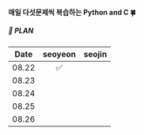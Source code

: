 #### 매일 다섯문제씩 복습하는 Python and C 🍀

##### 📌 PLAN 
|Date|seoyeon|seojin|
|:------:|:---:|:---:|
|08.22| ✅| |
|08.23| | |
|08.24| | |
|08.25| | |
|08.26| | |
